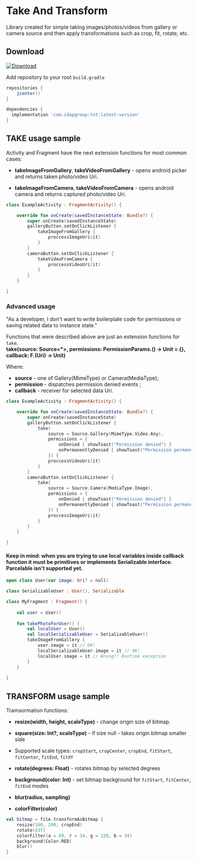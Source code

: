 Take And Transform
============
Library created for simple taking images/photos/videos from gallery or camera source and then apply transformations such as crop, fit, rotate, etc.

Download
--------

[ ![Download](https://api.bintray.com/packages/idapgroup/kotlin/TNT/images/download.svg?version=3.0.2) ](https://bintray.com/idapgroup/kotlin/TNT/3.0.2/link)

Add repository to your root `build.gradle`

```groovy
repositories {
    jcenter()
}
```

```groovy
dependencies {
  implementation 'com.idapgroup:tnt:latest-version'
}
```

TAKE usage sample
-------------

Activity and Fragment have the next extension functions for most common cases:  
* __takeImageFromGallery__, __takeVideoFromGallery__ -  opens android picker and returns taken photo/video Uri.  

* __takeImageFromCamera__, __takeVideoFromCamera__  -  opens android camera and returns captured photo/video Uri.  

```kotlin
class ExampleActivity : FragmentActivity() {

    override fun onCreate(savedInstanceState: Bundle?) {
        super.onCreate(savedInstanceState)
        galleryButton.setOnClickListener {
            takeImageFromGallery {
                proccessImageUri(it)
            }
        }
        cameraButton.setOnClickListener {
            takeVideoFromCamera {
                proccessVideoUri(it)
            }
        }
    }

}
```

### Advanced usage

"As a developer, I don't want to write boilerplate code for permissions or saving related data to instance state."

Functions that were described above are just an extension functions for `take`.  
__take(source: Source<*>,  permissions: PermissionParams.() -> Unit = {},  callback: F.(Uri) -> Unit)__

Where:

*  __source__ -  one of Gallery(MimeType) or Camera(MediaType);  
* __permission__ - dispatches permission denied events ; 
*  __callback__  - receiver for selected data Uri.

```kotlin
class ExampleActivity : FragmentActivity() {

    override fun onCreate(savedInstanceState: Bundle?) {
        super.onCreate(savedInstanceState)
        galleryButton.setOnClickListener {
            take(
                source = Source.Gallery(MimeType.Video.Any),
                permissions = {
                    onDenied { showToast("Permission denied") }
                    onPermanentlyDenied { showToast("Permission permanently denied") }
                }) {
                proccessVideoUri(it)
            }
        }
        cameraButton.setOnClickListener {
            take(
                source = Source.Camera(MediaType.Image),
                permissions = {
                    onDenied { showToast("Permission denied") }
                    onPermanentlyDenied { showToast("Permission permanently denied") }
                }) {
                proccessImageUri(it)
            }
        }
    }

}
```

#### Keep in mind: when you are trying to use local variables inside callback function it must be primitives or implements Serializable interface. Parcelable isn't supported yet.

```kotlin
open class User(var image: Uri? = null)

class SerializableUser : User(), Serializable

class MyFragment : Fragment() {
    
    val user = User()
    
    fun takePhotoForUser() {
        val localUser = User()
		val localSerializableUser = SerializableUser()
        takeImageFromGallery { 
            user.image = it // OK!
			localSerializableUser.image = it // OK!
            localUser.image = it // Wrong!! Runtime exception
        }
    }
    
}
```

TRANSFORM usage sample
-------------

Tramsormation functions:
* __resize(width, height, scaleType)__ - change origin size of bitmap.
* __square(size: Int?, scaleType)__ - if size null - takes origin bitmap smaller side
*  Supported scale types: `cropStart`, `cropCenter`, `cropEnd`, `fitStart`, `fitCenter`, `fitEnd`, `fitXY`

* __rotate(degrees: Float)__ - rotates bitmap by selected degrees
* __background(color: Int)__ - set bitmap background for `fitStart`, `fitCenter`, `fitEnd` modes
* __blur(radius, sampling)__
* __colorFilter(color)__

```kotlin
val bitmap = file.transformAsBitmap {
    resize(100, 200, cropEnd)
    rotate(43f)
    colorFilter(a = 89, r = 34, g = 120, b = 34)
    background(Color.RED)
    blur()
}
```


